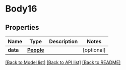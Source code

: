 # Body16

## Properties
Name | Type | Description | Notes
------------ | ------------- | ------------- | -------------
**data** | [**People**](People.md) |  | [optional] 

[[Back to Model list]](../README.md#documentation-for-models) [[Back to API list]](../README.md#documentation-for-api-endpoints) [[Back to README]](../README.md)

